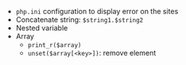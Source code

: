 - ```php.ini``` configuration to display error on the sites
- Concatenate string: ```$string1.$string2```
- Nested variable
- Array
  - ```print_r($array)```
  - ```unset($array[<key>])```: remove element